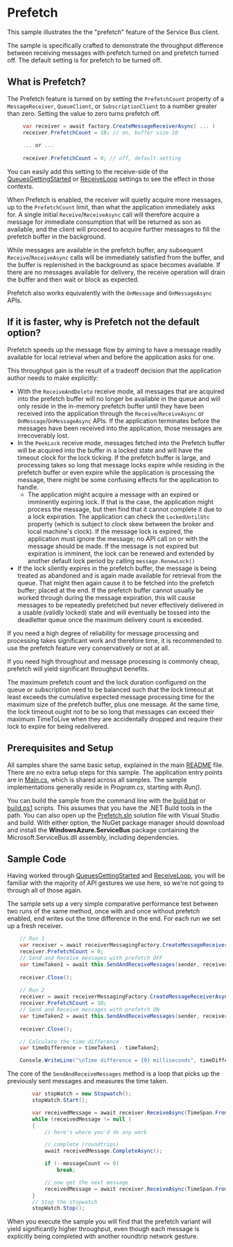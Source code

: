 # Prefetch
This sample illustrates the the "prefetch" feature of the Service Bus client.

The sample is specifically crafted to demonstrate the throughput difference between receiving 
messages with prefetch turned on and prefetch turned off. The default setting is for prefetch to be
turned off. 

## What is Prefetch?

The Prefetch feature is turned on by setting the ```PrefetchCount``` property of a ```MessageReceiver```,
```QueueClient```, or ```SubscriptionClient``` to a number greater than zero. Setting the value to zero 
turns prefetch off.

``` C#
     var receiver = await factory.CreateMessageReceiverAsync( ... )
     receiver.PrefetchCount = 10; // on, buffer size 10
     
     ... or ...
     
     receiver.PrefetchCount = 0; // off, default setting
```

You can easily add this setting to the receive-side of the [QueuesGettingStarted](../QueuesGettingStarted) or 
[ReceiveLoop](../ReceiveLoop) settings to see the effect in those contexts. 

When Prefetch is enabled, the receiver will quietly acquire more messages, up to the ```PrefetchCount``` 
limit, than what the application immediately asks for. A single initial ```Receive```/```ReceiveAsync``` call will 
therefore acquire a message for immediate consumption that will be returned as son as available, 
and the client will proceed to acquire further messages to fill the prefetch buffer in the background.

While messages are available in the prefetch buffer, any subsequent ```Receive```/```ReceiveAsync``` calls will be 
immediately satisfied from the buffer, and the buffer is replenished in the background as space 
becomes available. If there are no messages available for delivery, the receive operation will drain 
the buffer and then wait or block as expected.

Prefetch also works equivalently with the ```OnMessage``` and ```OnMessageAsync``` APIs.         
    
## If it is faster, why is Prefetch not the default option?

Prefetch speeds up the message flow by aiming to have a message readily available for local 
retrieval when and before the application asks for one.

This throughput gain is the result of a tradeoff decision that the application author needs to make 
explicitly:

* With the ```ReceiveAndDelete``` receive mode, all messages that are acquired into the prefetch buffer
  will no longer be available in the queue and will only reside in the in-memory prefetch buffer
  until they have been received into the application through the ```Receive```/```ReceiveAsync``` 
  or ```OnMessage```/```OnMessageAsync``` APIs. If the application terminates before the messages 
  have been received into the application, those messages are irrecoverably lost. 
* In the ```PeekLock``` receive mode, messages fetched into the Prefetch buffer will be acquired into 
  the buffer in a locked state and will have the timeout clock for the lock ticking. If the prefetch 
  buffer is large, and processing takes so long that message locks expire while residing in the 
  prefetch buffer or even expire while the application is processing the message, there might be some 
  confusing effects for the application to handle. 
  * The application might acquire a message with an expired or imminently expiring lock. If that is the
    case, the application might process the message, but then find that it cannot complete it due to 
    a lock expiration. The application can check the ```LockedUntilUtc``` property (which is subject to 
    clock skew between the broker and local machine's clock). If the message lock is expired, the 
    application must ignore the message; no API call on or with the message should be made. 
    If the message is not expired but expiration is imminent, the lock can be renewed and extended 
    by another default lock period by calling ```message.RenewLock()```
 *  If the lock silently expires in the prefetch buffer, the message is being treated as abandoned and
    is again made available for retrieval from the queue. That might then again cause it to be fetched 
    into the prefetch buffer; placed at the end. If the prefetch buffer cannot usually be worked through 
    during the message expiration, this will cause messages to be repeatedly prefetched but never 
    effectively delivered in a usable (validly locked) state and will eventually be tossed into the 
    deadletter queue once the maximum delivery count is exceeded.
    
 If you need a high degree of reliability for message processing and processing takes significant work
 and therefore time, it is recommended to use the prefetch feature very conservatively or not at all.
 
 If you need high throughout and message processing is commonly cheap, prefetch will yield 
 significant throughput benefits. 
 
 The maximum prefetch count and the lock duration configured on the queue or subscription need to 
 be balanced such that the lock timeout at least exceeds the cumulative expected message processing 
 time for  the maximum size of the prefetch buffer, plus one message. At the same time, the lock
 timeout ought not to be so long that messages can exceed their maximum TimeToLive when they are 
 accidentally dropped and require their lock to expire for being redelivered.                             
 

## Prerequisites and Setup

All samples share the same basic setup, explained in the main [README](../README.md) file. There are no extra setup steps for this sample.
The application entry points are in [Main.cs](../common/Main.md), which is shared across all samples. The sample implementations generally
reside in *Program.cs*, starting with *Run()*.

You can build the sample from the command line with the [build.bat](build.bat) or [build.ps1](build.ps1) scripts. This assumes that you
have the .NET Build tools in the path. You can also open up the [Prefetch.sln](Prefetch.sln) solution file with Visual Studio and build.
With either option, the NuGet package manager should download and install the **WindowsAzure.ServiceBus** package containing the
Microsoft.ServiceBus.dll assembly, including dependencies.

## Sample Code

Having worked through [QueuesGettingStarted](../QueuesGettingStarted) and [ReceiveLoop](../ReceiveLoop), you
will be familiar with the majority of API gestures we use here, so we're not going to through all of 
those again.

The sample sets up a very simple comparative performance test between two runs of the same method, once
with and once without prefetch enabled, end writes out the time difference in the end. For each run we
set up a fresh receiver.   

``` C#
    // Run 1
    var receiver = await receiverMessagingFactory.CreateMessageReceiverAsync(queueName, ReceiveMode.PeekLock);
    receiver.PrefetchCount = 0;
    // Send and Receive messages with prefetch OFF
    var timeTaken1 = await this.SendAndReceiveMessages(sender, receiver, 100);
    
    receiver.Close();
    
    // Run 2
    receiver = await receiverMessagingFactory.CreateMessageReceiverAsync(queueName, ReceiveMode.PeekLock);
    receiver.PrefetchCount = 10;
    // Send and Receive messages with prefetch ON
    var timeTaken2 = await this.SendAndReceiveMessages(sender, receiver, 100);
    
    receiver.Close();

    // Calculate the time difference
    var timeDifference = timeTaken1 - timeTaken2;

    Console.WriteLine("\nTime difference = {0} milliseconds", timeDifference);
```

The core of the ```SendAndReceiveMessages``` method is a loop that picks up the previously sent 
messages and measures the time taken.

``` C#
        var stopWatch = new Stopwatch();
        stopWatch.Start();

        var receivedMessage = await receiver.ReceiveAsync(TimeSpan.FromSeconds(5));
        while (receivedMessage != null )
        {
            // here's where you'd do any work

            // complete (roundtrips)
            await receivedMessage.CompleteAsync();

            if (--messageCount <= 0)
                break;

            // now get the next message
            receivedMessage = await receiver.ReceiveAsync(TimeSpan.FromSeconds(5));
        }
        // Stop the stopwatch
        stopWatch.Stop();
``` 

When you execute the sample you will find that the prefetch variant will yield significantly
higher throughput, even though each message is explicitly being completed with another roundtrip 
network gesture.  